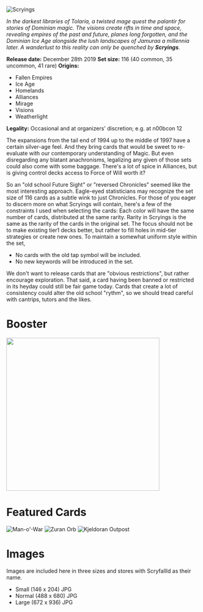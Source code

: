 ![Scryings](https://1.bp.blogspot.com/-cHbU0_OcWYo/Xb84cfuGavI/AAAAAAAAUaA/Xsudszv9Wc46YLDBnbfTFK7LA3DVMC_7gCLcBGAsYHQ/s320/scryings.png)

*In the darkest libraries of Tolaria, a twisted mage quest the palantir for stories of Dominian magic. The visions create rifts in time and space, revealing empires of the past and future, planes long forgotten, and the Dominian Ice Age alongside the lush landscapes of Jamuraa a millennia later. A wanderlust to this reality can only be quenched by **Scryings**.*

**Release date:** December 28th 2019
**Set size:** 116 (40 common, 35 uncommon, 41 rare)
**Origins:**
* Fallen Empires
* Ice Age
* Homelands
* Alliances
* Mirage
* Visions
* Weatherlight

**Legality:** Occasional and at organizers' discretion; e.g. at n00bcon 12

The expansions from the tail end of 1994 up to the middle of 1997 have a certain silver-age feel. And they bring cards that would be sweet to re-evaluate with our contemporary understanding of Magic. But even disregarding any blatant anachronisms, legalizing any given of those sets could also come with some baggage. There's a lot of spice in Alliances, but is giving control decks access to Force of Will worth it?

So an "old school Future Sight" or "reversed Chronicles" seemed like the most interesting approach. Eagle-eyed statisticians may recognize the set size of 116 cards as a subtle wink to just Chronicles. For those of you eager to discern more on what Scryings will contain, here's a few of the constraints I used when selecting the cards:
Each color will have the same number of cards, distributed at the same rarity. 
Rarity in Scryings is the same as the rarity of the cards in the original set.
The focus should not be to make existing tier1 decks better, but rather to fill holes in mid-tier strategies or create new ones.
To maintain a somewhat uniform style within the set, 
* No cards with the old tap symbol will be included.
* No new keywords will be introduced in the set.

We don't want to release cards that are "obvious restrictions", but rather encourage exploration. That said, a card having been banned or restricted in its heyday could still be fair game today.
Cards that create a lot of consistency could alter the old school "rythm", so we should tread careful with cantrips, tutors and the likes.

# Booster
<img src="https://1.bp.blogspot.com/-gkhEjv7-lzI/Xb84vd2mn6I/AAAAAAAAUaI/ylO-xHsMMYUnBrI43wgRlzzM0JKEcI3JwCLcBGAsYHQ/s1600/Scryings%2BWrap.png" width="400">

# Featured Cards
![Man-o'-War](https://img.scryfall.com/cards/small/front/4/d/4dbf9bf9-75cd-4b25-a3a1-43b7e029700b.jpg?1562277656) ![Zuran Orb](https://img.scryfall.com/cards/small/front/3/a/3a9d1082-a862-45d4-9e5e-392e879fead6.jpg?1562905818) ![Kjeldoran Outpost](https://img.scryfall.com/cards/small/front/e/0/e0769fc7-50b5-4b49-8aff-af04536288fb.jpg?1562770637)

# Images
Images are included here in three sizes and stores with ScryfallId as their name.
* Small  (146 x 204) JPG
* Normal (488 x 680) JPG
* Large  (672 x 936) JPG
